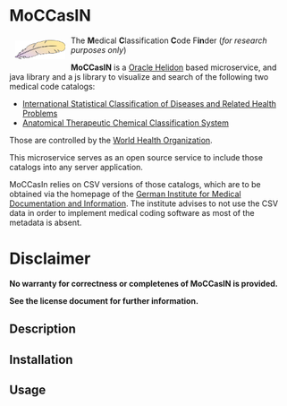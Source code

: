 # MoCCasIN
<img src="https://github.com/LarsHadidi/ResourcesRepository/blob/master/Feather.png" width="90" align="left" hspace="10" vspace="8" alt="Logo"/>

The **M**edical **C**lassification **C**ode F**in**der (*for research purposes only*)


**MoCCasIN** is a [Oracle Helidon](https://github.com/oracle/helidon) based microservice, and java library and a js library to visualize and search of the following two medical code catalogs:

- [International Statistical Classification of Diseases and Related Health Problems](https://en.wikipedia.org/wiki/International_Statistical_Classification_of_Diseases_and_Related_Health_Problems)
- [Anatomical Therapeutic Chemical Classification System](https://en.wikipedia.org/wiki/Anatomical_Therapeutic_Chemical_Classification_System)

Those are controlled by the [World Health Organization](http://www.who.int/).

This microservice serves as an open source service to include those catalogs into any server application. 

MoCCasIn relies on CSV versions of those catalogs, which are to be obtained via the homepage of the [German Institute for Medical Documentation and Information](https://www.dimdi.de/dynamic/en/homepage/index.html). The institute advises to not use the CSV data in order to implement medical coding software as most of the metadata is absent.

# Disclaimer
**No warranty for correctness or completenes of MoCCasIN is provided.**

**See the license document for further information.**

## Description

## Installation

## Usage
